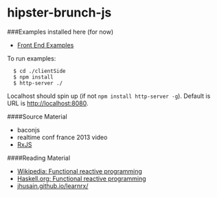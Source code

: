 hipster-brunch-js
=================

###Examples installed here (for now)
* [Front End Examples](https://github.com/bingeboy/hipster-brunch-js/tree/master/clientSide)

To run examples:
```
  $ cd ./clientSide
  $ npm install
  $ http-server ./
```
Localhost should spin up (if not `npm install http-server -g`).
Default is URL is [http://localhost:8080](http://localhost:8080).

####Source Material
* baconjs
* realtime conf france 2013 video
* [RxJS](https://github.com/Reactive-Extensions/RxJS)

####Reading Material
* [Wikipedia: Functional reactive programming](http://en.wikipedia.org/wiki/Functional_reactive_programming)
* [Haskell.org: Functional reactive programming](http://www.haskell.org/haskellwiki/Functional_Reactive_Programming)
* [jhusain.github.io/learnrx/](http://jhusain.github.io/learnrx/)


